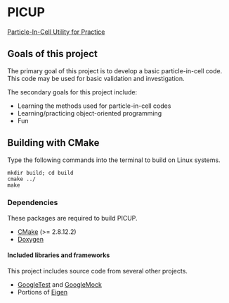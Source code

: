 # PICUP
[Particle-In-Cell Utility for Practice](https://github.com/bcornille/PICUP)

## Goals of this project
The primary goal of this project is to develop a basic particle-in-cell code.
This code may be used for basic validation and investigation.

The secondary goals for this project include:
* Learning the methods used for particle-in-cell codes
* Learning/practicing object-oriented programming
* Fun

## Building with CMake
Type the following commands into the terminal to build on Linux systems.

    mkdir build; cd build
    cmake ../
    make

### Dependencies
These packages are required to build PICUP.
 * [CMake](https://cmake.org/) (>= 2.8.12.2)
 * [Doxygen](http://www.stack.nl/~dimitri/doxygen/)

#### Included libraries and frameworks
This project includes source code from several other projects.
 * [GoogleTest](https://github.com/google/googletest)
   and [GoogleMock](https://github.com/google/googletest/tree/master/googlemock)
 * Portions of [Eigen](http://eigen.tuxfamily.org/)
